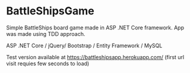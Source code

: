 # BattleShipsGame
Simple BattleShips board game made in ASP .NET Core framework.
App was made using TDD approach.

ASP .NET Core / jQuery/ Bootstrap / Entity Framework / MySQL

Test version available at https://battleshipsapp.herokuapp.com/ (first url visit requies few seconds to load)
